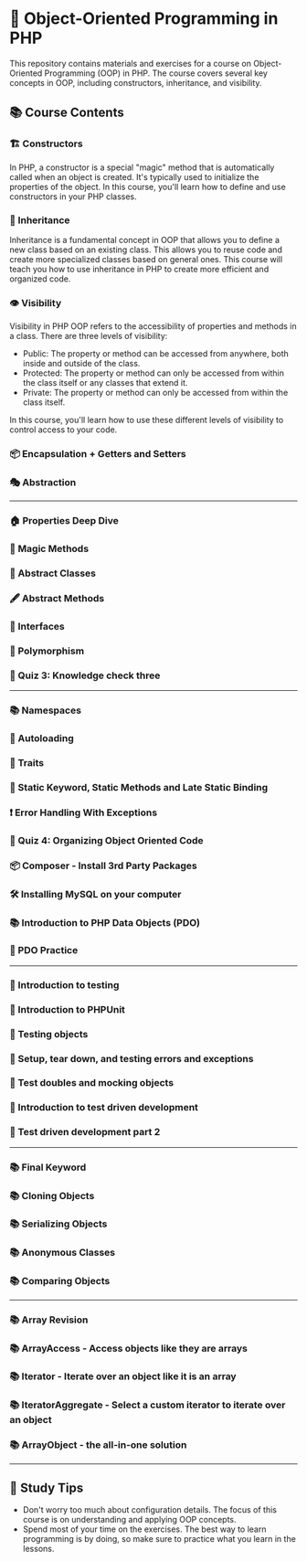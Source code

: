 # 📘 Object-Oriented Programming in PHP

This repository contains materials and exercises for a course on Object-Oriented Programming (OOP) in PHP. The course covers several key concepts in OOP, including constructors, inheritance, and visibility.

## 📚 Course Contents

### 🏗️ Constructors

In PHP, a constructor is a special "magic" method that is automatically called when an object is created. It's typically used to initialize the properties of the object. In this course, you'll learn how to define and use constructors in your PHP classes.

### 🎁 Inheritance

Inheritance is a fundamental concept in OOP that allows you to define a new class based on an existing class. This allows you to reuse code and create more specialized classes based on general ones. This course will teach you how to use inheritance in PHP to create more efficient and organized code.

### 👁️ Visibility

Visibility in PHP OOP refers to the accessibility of properties and methods in a class. There are three levels of visibility:

- Public: The property or method can be accessed from anywhere, both inside and outside of the class.
- Protected: The property or method can only be accessed from within the class itself or any classes that extend it.
- Private: The property or method can only be accessed from within the class itself.

In this course, you'll learn how to use these different levels of visibility to control access to your code.

### 📦 Encapsulation + Getters and Setters

### 🎭 Abstraction


---

### 🏠 Properties Deep Dive

### 🎩 Magic Methods

### 📜 Abstract Classes

### 🖋️ Abstract Methods

### 🤝 Interfaces

### 🔄 Polymorphism

### 📝 Quiz 3: Knowledge check three

---

### 📚 Namespaces

### 🔄 Autoloading

### 🧩 Traits

### 📌 Static Keyword, Static Methods and Late Static Binding

### ❗ Error Handling With Exceptions

### 📝 Quiz 4: Organizing Object Oriented Code

### 📦 Composer - Install 3rd Party Packages

### 🛠️ Installing MySQL on your computer

### 📚 Introduction to PHP Data Objects (PDO)

### 🎯 PDO Practice


---

### 🧪 Introduction to testing

### 🧪 Introduction to PHPUnit

### 🧪 Testing objects

### 🧪 Setup, tear down, and testing errors and exceptions

### 🧪 Test doubles and mocking objects

### 🧪 Introduction to test driven development

### 🧪 Test driven development part 2


---

### 📚 Final Keyword

### 📚 Cloning Objects

### 📚 Serializing Objects

### 📚 Anonymous Classes

### 📚 Comparing Objects


---

### 📚 Array Revision

### 📚 ArrayAccess - Access objects like they are arrays

### 📚 Iterator - Iterate over an object like it is an array

### 📚 IteratorAggregate - Select a custom iterator to iterate over an object

### 📚 ArrayObject - the all-in-one solution

---

## 📝 Study Tips

- Don't worry too much about configuration details. The focus of this course is on understanding and applying OOP concepts.
- Spend most of your time on the exercises. The best way to learn programming is by doing, so make sure to practice what you learn in the lessons.
